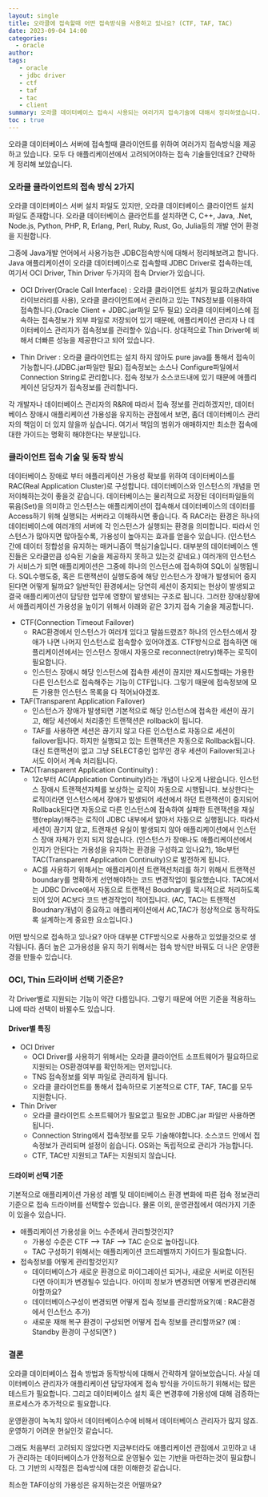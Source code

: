 ```yaml
---
layout: single
title: 오라클에 접속할때 어떤 접속방식을 사용하고 있나요? (CTF, TAF, TAC)
date: 2023-09-04 14:00
categories: 
  - oracle
author: 
tags: 
   - oracle
   - jdbc driver
   - ctf
   - taf
   - tac
   - client
summary: 오라클 데이터베이스 접속시 사용되는 여러가지 접속기술에 대해서 정리하였습니다.
toc : true
---
```


오라클 데이터베이스 서버에 접속할때 클라이언트를 위하여 여러가지 접속방식을 제공하고 있습니다. 
모두 다 애플리케이션에서 고려되어야하는 접속 기술들인데요? 간략하게 정리해 보았습니다.

### 오라클 클라이언트의 접속 방식 2가지

오라클 데이터베이스 서버 설치 파일도 있지만, 오라클 데이터베이스 클라이언트 설치 파일도 존재합니다.
오라클 데이터베이스 클라언트를 설치하면 C, C++, Java, .Net, Node.js, Python, PHP, R, Erlang, Perl, Ruby, Rust, Go, Julia등의 개발 언어 환경을 지원합니다. 

그중에 Java개발 언어에서 사용가능한 JDBC접속방식에 대해서 정리해보려고 합니다. 
Java 애플리케이션이 오라클 데이터베이스로 접속할때 JDBC Driver로 접속하는데, 여기서 OCI Driver, Thin Driver 두가지의 접속 Drvier가 있습니다.

- OCI Driver(Oracle Call Interface) : 오라클 클라이언트 설치가 필요하고(Native 라이브러리를 사용), 오라클 클라이언트에서 관리하고 있는 TNS정보를 이용하여 접속합니다.(Oracle Client + JDBC.jar파일 모두 필요) 오라클 데이터베이스에 접속하는 접속정보가 외부 파일로 저장되어 있기 때문에, 애플리케이션 관리자 나 데이터베이스 관리자가 접속정보를 관리할수 있습니다. 상대적으로 Thin Driver에 비해서 더빠른 성능을 제공한다고 되어 있습니다.

- Thin Driver : 오라클 클라이언트는 설치 하지 않아도 pure java를 통해서 접속이 가능합니다.(JDBC.jar파일만 필요) 접속정보는 소스나 Configure파일에서 Connection String로 관리합니다. 접속 정보가 소스코드내에 있기 때문에 애플리케이션 담당자가 접속정보를 관리합니다. 

각 개발자나 데이터베이스 관리자의 R&R에 따라서 접속 정보를 관리하겠지만, 데이터베이스 장애시 애플리케이션 가용성을 유지하는 관점에서 보면, 좀더 데이터베이스 관리자의 책임이 더 있지 않을까 싶습니다. 여기서 책임의 범위가 애매하지만 최소한 접속에 대한 가이드는 명확히 해야한다는 부분입니다.

### 클라이언트 접속 기술 및 동작 방식

데이터베이스 장애로 부터 애플리케이션 가용성 확보를 위하여 데이터베이스를 RAC(Real Application Cluster)로 구성합니다. 데이터베이스와 인스턴스의 개념을 먼저이해하는것이 좋을것 같습니다. 데이터베이스는 물리적으로 저장된 데이터파일들의 묶음(Set)을 의미하고 인스턴스는 애플리케이션이 접속해서 데이터베이스의 데이터를 Access하기 위해 실행되는 서버라고 이해하시면 좋습니다. 즉 RAC라는 환경은 하나의 데이터베이스에 여러개의 서버에 각 인스턴스가 실행되는 환경을 의미합니다. 따라서 인스턴스가 많아지면 많아질수록, 가용성이 높아지는 효과를 얻을수 있습니다. (인스턴스간에 데이터 정합성을 유지하는 매커니즘이 핵심기술입니다. 대부분의 데이터베이스 엔진들은 오라클만큼 성숙된 기술을 제공하지 못하고 있는것 같네요.)
여러개의 인스턴스가 서비스가 되면 애플리케이션은 그중에 하나의 인스턴스에 접속하여 SQL이 실행됩니다. SQL수행도중, 혹은 트랜잭션이 실행도중에 해당 인스턴스가 장애가 발생되어 중지된다면 어떻게 될까요?
일반적인 환경에서는 당연히 세션이 중지되는 현상이 발생되고 결국 애플리케이션이 담당한 업무에 영향이 발생되는 구조로 됩니다. 그러한 장애상황에서 애플리케이션 가용성을 높이기 위해서 아래와 같은 3가지 접속 기술을 제공합니다.

- CTF(Connection Timeout Failover)
  - RAC환경에서 인스턴스가 여러개 있다고 말씀드렸죠? 하나의 인스턴스에서 장애가 나면 나머지 인스턴스로 접속할수 있어야겠죠. CTF방식으로 접속하면 애플리케이션에서는 인스턴스 장애시 자동으로 reconnect(retry)해주는 로직이 필요합니다. 
  - 인스턴스 장애시 해당 인스턴스에 접속한 세션이 끊지만 재시도할때는 가용한 다른 인스턴스로 접속해주는 기능이 CTF입니다. 그렇기 때문에 접속정보에 모든 가용한 인스턴스 목록을 다 적어놔야겠죠.  
- TAF(Transparent Application Failover)
  - 인스턴스가 장애가 발생되면 기본적으로 해당 인스턴스에 접속한 세션이 끊기고, 해당 세션에서 처리중인 트랜잭션은 rollback이 됩니다. 
  - TAF를 사용하면 세션은 끊기지 않고 다른 인스턴스로 자동으로 세션이 failover됩니다. 하지만 실행되고 있는 트랜잭션은 자동으로 Rollback됩니다. 대신 트랜잭션이 없고 그냥 SELECT중인 업무인 경우 세션이 Failover되고나서도 이어서 계속 처리됩니다. 
- TAC(Transparent Application Continuity) : 
  - 12c부터 AC(Application Continuity)라는 개념이 나오게 나왔습니다. 인스턴스 장애시 트랜잭션자체를 보상하는 로직이 자동으로 시행됩니다. 보상한다는 로직이라면 인스턴스에서 장애가 발생되어 세션에서 하던 트랜잭션이 중지되어 Rollback된다면 자동으로 다른 인스턴스에 접속하여 실패한 트랜잭션을 재실행(replay)해주는 로직이 JDBC 내부에서 알아서 자동으로 실행됩니다. 따라서 세션이 끊기지 않고, 트랜재션 유실이 발생되지 않아 애플리케이션에서 인스턴스 장애 자체가 인지 되지 않습니다. (인스턴스가 장애나도 애플리케이션에서 인지가 안된다는 가용성을 유지하는 환경을 구성하고 있나요?), 18c부턴 TAC(Transparent Application Continuity)으로 발전하게 됩니다. 
  - AC를 사용하기 위해서는 애플리케이션 트랜잭션처리를 하기 위해서 트랜잭션 boundary를 명확하게 선언해야하는 코드 변경작업이 필요했습니다. TAC에서는 JDBC Drivce에서 자동으로 트랜잭션 Boudnary를 묵시적으로 처리하도록 되어 있어 AC보다 코드 변경작업이 적어집니다. (AC, TAC는 트랜잭션 Boudnary개념이 중요하고 애플리케이션에서 AC,TAC가 정상적으로 동작하도록 설계하는게 중요한 요소입니다.)

어떤 방식으로 접속하고 있나요? 아마 대부분 CTF방식으로 사용하고 있었을것으로 생각됩니다. 좀더 높은 고가용성을 유지 하기 위해서는 접속 방식만 바꿔도 더 나은 운영환경을 만들수 있습니다. 

### OCI, Thin 드라이버 선택 기준은?

각 Driver별로 지원되는 기능이 약간 다름입니다. 그렇기 때문에 어떤 기준을 적용하느냐에 따라 선택이 바뀔수도 있습니다. 

#### Driver별 특징

- OCI Driver
  - OCI Driver를 사용하기 위해서는 오라클 클라이언트 소프트웨어가 필요하므로 지원되는 OS환경여부를 확인하게는 먼저입니다. 
  - TNS 접속정보를 외부 파일로 관리하게 됩니다.  
  - 오라클 클라이언트를 통해서 접속하므로 기본적으로 CTF, TAF, TAC를 모두 지원합니다.  
- Thin Driver
  - 오라클 클라이언트 소프트웨어가 필요없고 필요한 JDBC.jar 파일만 사용하면됩니다. 
  - Connection String에서 접속정보를 모두 기술해야합니다. 소스코드 안에서 접속정보가 관리되며 설정이 쉽습니다. OS와는 독립적으로 관리가 가능합니다. 
  - CTF, TAC만 지원되고 TAF는 지원되지 않습니다. 

#### 드라이버 선택 기준

기본적으로 애플리케이션 가용성 레벨 및 데이터베이스 환경 변화에 따른 접속 정보관리 기준으로 접속 드라이버를 선택할수 있습니다. 물론 이외, 운영관점에서 여러가지 기준이 있을수 있습니다.

- 애플리케이션 가용성을 어느 수준에서 관리할것인지?
  - 가용성 수준은 CTF --> TAF --> TAC 순으로 높아집니다.
  - TAC 구성하기 위해서는 애플리케이션 코드레벨까지 가이드가 필요합니다.
- 접속정보를 어떻게 관리할것인지?
  - 데이터베이스가 새로운 환경으로 마이그레이션 되거나, 새로운 서버로 이전된다면 아이피가 변경될수 있습니다. 아이피 정보가 변경되면 어떻게 변경관리해야할까요?
  - 데이터베이스구성이 변경되면 어떻게 접속 정보를 관리할까요?(예 : RAC환경에서 인스턴스 추가)
  - 새로운 재해 복구 환경이 구성되면  어떻게 접속 정보를 관리할까요? (예 : Standby 환경이 구성되면? )

### 결론

오라클 데이터베이스 접속 방법과 동작방식에 대해서 간략하게 알아보았습니다. 사실 데이터베이스 관리자가 애플리케이션 담당자에게 접속 방식을 가이드하기 위해서는 많은 테스트가 필요합니다. 그리고 데이터베이스 설치 혹은 변경후에 가용성에 대해 검증하는 프로세스가 추가적으로 필요합니다. 

운영환경이 녹녹치 않아서 데이터베이스수에 비해서 데이터베이스 관리자가 많지 않죠. 운영하기 어려운 현실인것 같습니다. 

그래도 처음부터 고려되지 않았다면 지금부터라도 애플리케이션 관점에서 고민하고 내가 관리하는 데이터베이스가 안정적으로 운영될수 있는 기반을 마련하는것이 필요합니다. 그 기반의 시작점은 접속방식에 대한 이해한것 같습니다. 

최소한 TAF이상의 가용성은 유지하는것은 어떨까요?